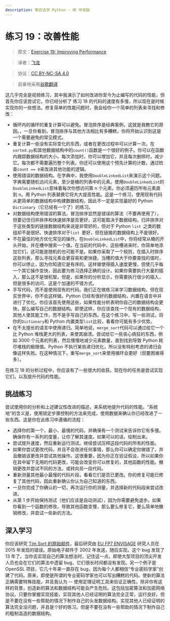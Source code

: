 ```yaml
---
description: 笨办法学 Python · 续 中文版
---
```


# 练习 19：改善性能

> 原文：[Exercise 19: Improving Performance](https://learncodethehardway.org/more-python-book/ex19.html)

> 译者：[飞龙](https://github.com/wizardforcel)

> 协议：[CC BY-NC-SA 4.0](http://creativecommons.org/licenses/by-nc-sa/4.0/)

> 自豪地采用[谷歌翻译](https://translate.google.cn/)

这几乎完全是视频练习，其中我演示了如何改进你至今为止编写的代码的性能，但首先你应该尝试它。你已经分析了 练习 18 的代码的速度有多慢，所以现在是时候实现你的一些想法。修复简单的性能问题时，我会给你一个简单的列表来寻找和修改：

+   循环内的循环的重复计算可以避免。冒泡排序是经典案例，这就是我教它的原因。，一旦你看到，冒泡排序与其他方法相比有多糟糕，你将开始认识到这是一个需要避免的常见模式。
+   重复计算一些没有实际变化的东西，或者在更改过程中可以计算一次。在`sorted.py`和其他数据结构中的`count()`函数是一个很好的例子。你可以在函数内跟踪数据结构的大小。每次添加时，你可以增加它，并且每次删除时，减少它。每次都不需要遍历整个列表。你还可以使用这个预先计算的计数，通过检查`count == 0`来改进其他功能的逻辑。
+   使用错误的数据结构。在字典中，我使用`DoubleLinkedList`来演示这个问题。字典需要随机访问元素，至少是桶的列表中的元素。使用`DoubleLinkedList`的`DoubleLinkedList`意味着每次你想访问第 n 个元素，你必须遍历所有元素直到 n。用 Python 列表替换它将大大提高性能。这是一个练习，使用现有代码从更简单的数据结构中构建数据结构，因此不一定是实现最好的 Python `Dictionary`（它已经有一个了）的练习。
+   对数据结构使用错误的算法。冒泡排序显然是错误的算法（不要再使用了），但要记住归并排序和快速排序是否更好，这可能取决于数据结构。归并排序对于这些类型的链接数据结构来说是非常好的，但对于 Python `list `之类的数组却不是很好。快速排序对于`list `更好，但在链接的数据结构上不是很好。
+   不在最佳的地方优化常见的操作。在`DoubleLinkedList`中，你将经常从桶的开头开始，并在槽中搜索一个值。在当前的代码中，这些槽进来时，你简单地添加它们，这可能是随机的也可能不是。如果你采取了一个规则，在插入时排序这些列表，那么寻找元素会更容易和更快捷。当槽的值大于你要查找的值时，你可以停止，因为你知道它是有序的。这样做使得插入速度更慢，但使几乎每一个其它操作变快，因此要为练习选择正确的设计。如果你需要执行大量的插入，那么这不是很机智。但是，如果你的分析显示，你需要执行很少的插入，但是很多的访问，这是个加速的不错方式。
+   手写代码，而不是使用现有的代码。我们正在做练习来学习数据结构，但在现实世界中，你不会这样做。Python 已经有很好的数据结构，内置在语言中并进行了优化。你应该首先使用这些，如果性能分析表明你自己的数据结构会更快，那么编写自己的数据结构。即使这样，你应该查找一个现有的数据结构，其他人使其能工作，而不是手写自己的东西。在这个练习中，写一些测试，将你的`Dictionary`和 Python 内置类型`list`比较，看看你可能有多少优势。
+   在不太擅长的语言中使用递归。简单地说，`merge_sort`代码可以通过给它一个比 Python 堆栈更大的列表，来使其崩溃。尝试给它一些丧心病狂的东西，例如 3000 个元素的列表，然后慢慢地减少元素数量，直到找到导致 Python 耗尽堆栈的极限值。Python 不执行某些递归优化，所以没有特别考虑的递归会像这样失败。在这种情况下，重写`merge_sort`来使用循环会更好（但要困难得多）。

在练习 18 的分析过程中，你应该有了一些很大的收获。现在你的任务是尝试实现它们，以及提升代码的性能。

## 挑战练习

尝试使用你的分析和上述建议性改进的描述，来系统地提升代码的性能。“系统地”的含义是，使用锁定步骤控制的方法来完成，使用数据来确认你已经改进了一些东西。这是你在此练习中遵循的流程：

+   选择你的第一个，最小、最慢的代码，并确保有一个测试来告诉你它有多慢。确保你有一系列的度量，让你了解其速度。如果可以的话，绘制出来。
+   尝试提升速度，然后重新运行测试。继续尝试压榨这段代码的所有的性能。
+   如果你尝试更改代码，并且不会改进任何事情，那么你可以确定你做错了，并且撤销该更改并尝试其他操作。这很重要，因为你正在验证假设，所以如果你在其中留下无用的代码更改，可能会改变你可以修复的，其他函数的性能。撤销更改并尝试不同的方法，或转向另一段代码。
+   重新测量其他最小最慢的代码片段，看看它们是否已更改。你的修复可能已修复了其他代码，因此重新确认你认为自己知道的东西。
+   一旦你完成了你确认的一切，再次运行你的测量，并选择新的代码段来尝试改进。
+   从第 1 步开始保持测试（他们应该是自动测试），因为你需要避免退步。如果你看到一个函数的修改，导致其他函数变慢，那么要么修复它，要么简单地撤销修改，并尝试一些新的方法。

## 深入学习

你应该研究 [Tim Sort 的原始邮件](https://mail.python.org/pipermail/python-dev/2002-July/026837.html)，最后研究由 [EU FP7 ENVISAGE](http://envisage-project.eu/proving-android-java-and-python-sorting-algorithm-is-broken-and-how-to-fix-it/) 研究人员在 2015 年发现的错误。原始电子邮件于 2002 年发送，随后实现。这个 bug 发现了 13 年了。当你去实现自己的算法想法时，记住这一点。即使大型项目的顶尖开发人员也会在它们的算法中遗留 bug，它们很长时间都没有发现。另一个例子是 OpenSSL 项目，它几十年来一直存在 bug，因为每个人都相信“专业密码学家”创建了代码。原来，即使是所谓的专业密码学家也可以写出糟糕的代码。使新的算法正确需要特殊技能，并且我认为 -- 使用定理证明工具来验证正确性。除非你有这样的背景，创造新的算法和数据结构可能会产生危险。这包括加密算法和加密网络协议。只要你掌握实现技能，实现其他人已经证明的算法完全正常，运行良好。但是不要在没有一些帮助的情况下制作自己的头发数据结构。实现其他人已经证明的算法完全没问题，并且是个好的练习。但是不要在没有一些帮助的情况下制作自己的粗制滥造的数据结构。
